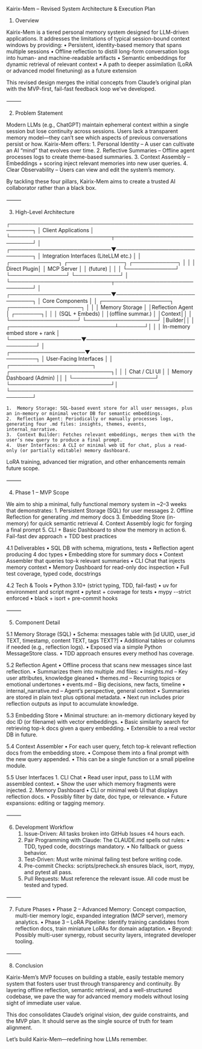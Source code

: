 Kairix-Mem – Revised System Architecture & Execution Plan

1. Overview

Kairix-Mem is a tiered personal memory system designed for LLM-driven applications. It addresses the limitations of typical session-bound context windows by providing:
	•	Persistent, identity-based memory that spans multiple sessions
	•	Offline reflection to distill long-form conversation logs into human- and machine-readable artifacts
	•	Semantic embeddings for dynamic retrieval of relevant context
	•	A path to deeper assimilation (LoRA or advanced model finetuning) as a future extension

This revised design merges the initial concepts from Claude’s original plan with the MVP-first, fail-fast feedback loop we’ve developed.

⸻

2. Problem Statement

Modern LLMs (e.g., ChatGPT) maintain ephemeral context within a single session but lose continuity across sessions. Users lack a transparent memory model—they can’t see which aspects of previous conversations persist or how. Kairix-Mem offers:
	1.	Personal Identity – A user can cultivate an AI “mind” that evolves over time.
	2.	Reflective Summaries – Offline agent processes logs to create theme-based summaries.
	3.	Context Assembly – Embeddings + scoring inject relevant memories into new user queries.
	4.	Clear Observability – Users can view and edit the system’s memory.

By tackling these four pillars, Kairix-Mem aims to create a trusted AI collaborator rather than a black box.

⸻

3. High-Level Architecture

┌────────────────────────────────────────────────────────┐
│                   Client Applications                 │
└───────────────────────────┬────────────────────────────┘
                            │
┌───────────────────────────▼────────────────────────────┐
│                Integration Interfaces (LiteLLM etc.)  │
│  ┌─────────────┐   ┌───────────────┐   ┌────────────┐ │
│  │ Direct Plugin│   │ MCP Server   │   │  (future)  │ │
│  └─────────────┘   └───────────────┘   └────────────┘ │
└───────────────────────────┬────────────────────────────┘
                            │
┌───────────────────────────▼────────────────────────────┐
│                    Core Components                     │
│  ┌──────────────────┐  ┌───────────────────┐           │
│  │  Memory Storage  │  │Reflection Agent   │  ┌───────┐│
│  │  (SQL + Embeds)  │  │(offline summar.)  │  │Context││
│  └──────────────────┘  └───────────────────┘  │Builder││
│                  ┌────────────────────────────┴───────┘│
│                  │ In-memory embed store + rank        │
└───────────────────▼─────────────────────────────────────┘
                     │
┌────────────────────▼────────────────────────────────────┐
│                 User-Facing Interfaces                 │
│  ┌──────────────────────┐  ┌───────────────────────────┐│
│  │   Chat / CLI UI      │  │ Memory Dashboard (Admin)  ││
│  └──────────────────────┘  └───────────────────────────┘│
└────────────────────────────────────────────────────────┘

	1.	Memory Storage: SQL-based event store for all user messages, plus an in-memory or minimal vector DB for semantic embeddings.
	2.	Reflection Agent: Periodically or manually processes logs, generating four .md files: insights, themes, events, internal_narrative.
	3.	Context Builder: Fetches relevant embeddings, merges them with the user’s new query to produce a final prompt.
	4.	User Interfaces: A CLI or minimal web UI for chat, plus a read-only (or partially editable) memory dashboard.

LoRA training, advanced tier migration, and other enhancements remain future scope.

⸻

4. Phase 1 – MVP Scope

We aim to ship a minimal, fully functional memory system in ~2–3 weeks that demonstrates:
	1.	Persistent Storage (SQL) for user messages
	2.	Offline Reflection for generating .md memory docs
	3.	Embedding Store (in-memory) for quick semantic retrieval
	4.	Context Assembly logic for forging a final prompt
	5.	CLI + Basic Dashboard to show the memory in action
	6.	Fail-fast dev approach + TDD best practices

4.1 Deliverables
	•	SQL DB with schema, migrations, tests
	•	Reflection agent producing 4 doc types
	•	Embedding store for summary docs
	•	Context Assembler that queries top-k relevant summaries
	•	CLI Chat that injects memory context
	•	Memory Dashboard for read-only doc inspection
	•	Full test coverage, typed code, docstrings

4.2 Tech & Tools
	•	Python 3.10+ (strict typing, TDD, fail-fast)
	•	uv for environment and script mgmt
	•	pytest + coverage for tests
	•	mypy --strict enforced
	•	black + isort + pre-commit hooks

⸻

5. Component Detail

5.1 Memory Storage (SQL)
	•	Schema: messages table with [id UUID, user_id TEXT, timestamp, content TEXT, tags TEXT?]
	•	Additional tables or columns if needed (e.g., reflection logs).
	•	Exposed via a simple Python MessageStore class.
	•	TDD approach ensures every method has coverage.

5.2 Reflection Agent
	•	Offline process that scans new messages since last reflection.
	•	Summarizes them into multiple .md files:
	•	insights.md – Key user attributes, knowledge gleaned
	•	themes.md – Recurring topics or emotional undertones
	•	events.md – Big decisions, new facts, timeline
	•	internal_narrative.md – Agent’s perspective, general context
	•	Summaries are stored in plain text plus optional metadata.
	•	Next run includes prior reflection outputs as input to accumulate knowledge.

5.3 Embedding Store
	•	Minimal structure: an in-memory dictionary keyed by doc ID (or filename) with vector embeddings.
	•	Basic similarity search for retrieving top-k docs given a query embedding.
	•	Extensible to a real vector DB in future.

5.4 Context Assembler
	•	For each user query, fetch top-k relevant reflection docs from the embedding store.
	•	Compose them into a final prompt with the new query appended.
	•	This can be a single function or a small pipeline module.

5.5 User Interfaces
	1.	CLI Chat
	•	Read user input, pass to LLM with assembled context.
	•	Show the user which memory fragments were injected.
	2.	Memory Dashboard
	•	CLI or minimal web UI that displays reflection docs.
	•	Possibly filter by date, doc type, or relevance.
	•	Future expansions: editing or tagging memory.

⸻

6. Development Workflow
	1.	Issue-Driven: All tasks broken into GitHub Issues ≤4 hours each.
	2.	Pair Programming with Claude: The CLAUDE.md spells out rules:
	•	TDD, typed code, docstrings mandatory.
	•	No fallback or guess behavior.
	3.	Test-Driven: Must write minimal failing test before writing code.
	4.	Pre-commit Checks: scripts/precheck.sh ensures black, isort, mypy, and pytest all pass.
	5.	Pull Requests: Must reference the relevant issue. All code must be tested and typed.

⸻

7. Future Phases
	•	Phase 2 – Advanced Memory: Concept compaction, multi-tier memory logic, expanded integration (MCP server), memory analytics.
	•	Phase 3 – LoRA Pipeline: Identify training candidates from reflection docs, train miniature LoRAs for domain adaptation.
	•	Beyond: Possibly multi-user synergy, robust security layers, integrated developer tooling.

⸻

8. Conclusion

Kairix-Mem’s MVP focuses on building a stable, easily testable memory system that fosters user trust through transparency and continuity. By layering offline reflection, semantic retrieval, and a well-structured codebase, we pave the way for advanced memory models without losing sight of immediate user value.

This doc consolidates Claude’s original vision, dev guide constraints, and the MVP plan. It should serve as the single source of truth for team alignment.

Let’s build Kairix-Mem—redefining how LLMs remember.